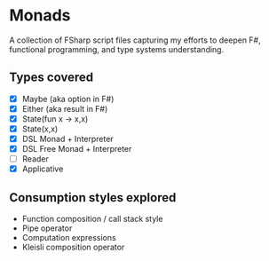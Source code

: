 # Monads
A collection of FSharp script files capturing my efforts to deepen F#, functional programming, and type systems understanding.

## Types covered

- [x] Maybe (aka option in F#)
- [x] Either (aka result in F#)
- [x] State(fun x -> x,x)
- [x] State(x,x)
- [x] DSL Monad + Interpreter
- [x] DSL Free Monad + Interpreter
- [ ] Reader
- [x] Applicative

## Consumption styles explored

- Function composition / call stack style
- Pipe operator
- Computation expressions
- Kleisli composition operator
